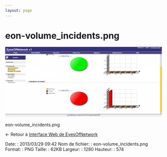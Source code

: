 ```yaml
---
layout: page
---
```


eon-volume\_incidents.png
=========================

[![eon-volume\_incidents.png](../assets/media/eon-volume_incidents.png@cache=&w=900&h=403 "eon-volume_incidents.png")](../assets/media/eon-volume_incidents.png@cache= "Afficher le fichier original")

eon-volume\_incidents.png

← Retour à [Interface Web de
EyesOfNetwork](../eyesofnetwork/eyesofnetwork-interface.html "eyesofnetwork:eyesofnetwork-interface")

Date:
:   2013/03/29 09:42
Nom de fichier:
:   eon-volume\_incidents.png
Format:
:   PNG
Taille:
:   62KB
Largeur:
:   1280
Hauteur:
:   574

